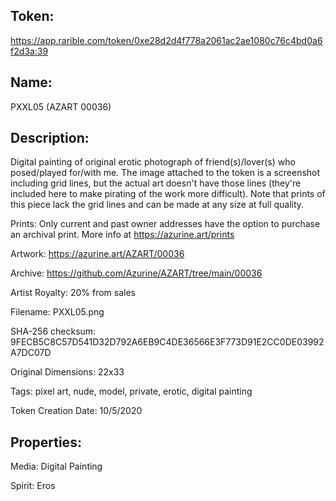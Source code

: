 ## Token:

https://app.rarible.com/token/0xe28d2d4f778a2061ac2ae1080c76c4bd0a6f2d3a:39

## Name:

PXXL05 (AZART 00036)

## Description: 

Digital painting of original erotic photograph of friend(s)/lover(s) who posed/played for/with me. The image attached to the token is a screenshot including grid lines, but the actual art doesn't have those lines (they're included here to make pirating of the work more difficult). Note that prints of this piece lack the grid lines and can be made at any size at full quality.

Prints: Only current and past owner addresses have the option to purchase an archival print. More info at https://azurine.art/prints

Artwork: https://azurine.art/AZART/00036

Archive: https://github.com/Azurine/AZART/tree/main/00036

Artist Royalty: 20% from sales

Filename: PXXL05.png

SHA-256 checksum: 9FECB5C8C57D541D32D792A6EB9C4DE36566E3F773D91E2CC0DE03992A7DC07D

Original Dimensions: 22x33

Tags: pixel art, nude, model, private, erotic, digital painting

Token Creation Date: 10/5/2020

## Properties:

Media: Digital Painting

Spirit: Eros